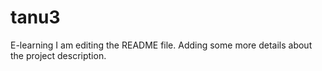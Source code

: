 # tanu3
E-learning
I am editing the README file. Adding some more details about the project description.
